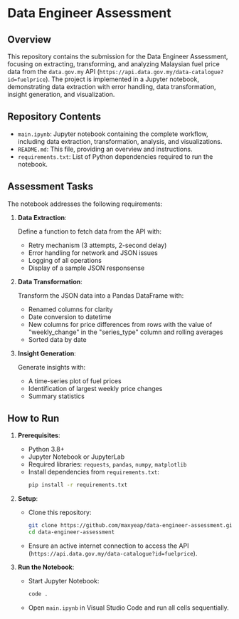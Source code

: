 # Data Engineer Assessment

## Overview

This repository contains the submission for the Data Engineer Assessment, focusing on extracting, transforming, and analyzing Malaysian fuel price data from the `data.gov.my` API (`https://api.data.gov.my/data-catalogue?id=fuelprice`). The project is implemented in a Jupyter notebook, demonstrating data extraction with error handling, data transformation, insight generation, and visualization.

## Repository Contents

- `main.ipynb`: Jupyter notebook containing the complete workflow, including data extraction, transformation, analysis, and visualizations.
- `README.md`: This file, providing an overview and instructions.
- `requirements.txt`: List of Python dependencies required to run the notebook.

## Assessment Tasks

The notebook addresses the following requirements:

1. **Data Extraction**:

   Define a function to fetch data from the API with:

   - Retry mechanism (3 attempts, 2-second delay)
   - Error handling for network and JSON issues
   - Logging of all operations
   - Display of a sample JSON responsense

2. **Data Transformation**:

   Transform the JSON data into a Pandas DataFrame with:

   - Renamed columns for clarity
   - Date conversion to datetime
   - New columns for price differences from rows with the value of "weekly_change" in the "series_type" column and rolling averages
   - Sorted data by date

3. **Insight Generation**:

   Generate insights with:

   - A time-series plot of fuel prices
   - Identification of largest weekly price changes
   - Summary statistics

## How to Run

1. **Prerequisites**:

   - Python 3.8+
   - Jupyter Notebook or JupyterLab
   - Required libraries: `requests`, `pandas`, `numpy`, `matplotlib`
   - Install dependencies from `requirements.txt`:
     ```bash
     pip install -r requirements.txt
     ```

2. **Setup**:

   - Clone this repository:
     ```bash
     git clone https://github.com/maxyeap/data-engineer-assessment.git
     cd data-engineer-assessment
     ```
   - Ensure an active internet connection to access the API (`https://api.data.gov.my/data-catalogue?id=fuelprice`).

3. **Run the Notebook**:
   - Start Jupyter Notebook:
     ```bash
     code .
     ```
   - Open `main.ipynb` in Visual Studio Code and run all cells sequentially.
